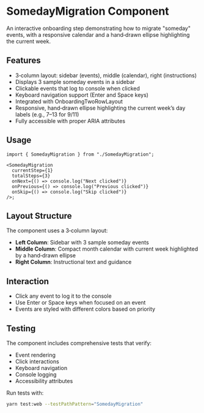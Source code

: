 # SomedayMigration Component

An interactive onboarding step demonstrating how to migrate "someday" events, with a responsive calendar and a hand‑drawn ellipse highlighting the current week.

## Features

- 3‑column layout: sidebar (events), middle (calendar), right (instructions)
- Displays 3 sample someday events in a sidebar
- Clickable events that log to console when clicked
- Keyboard navigation support (Enter and Space keys)
- Integrated with OnboardingTwoRowLayout
- Responsive, hand‑drawn ellipse highlighting the current week’s day labels (e.g., 7–13 for 9/11)
- Fully accessible with proper ARIA attributes

## Usage

```tsx
import { SomedayMigration } from "./SomedayMigration";

<SomedayMigration
  currentStep={1}
  totalSteps={3}
  onNext={() => console.log("Next clicked")}
  onPrevious={() => console.log("Previous clicked")}
  onSkip={() => console.log("Skip clicked")}
/>;
```

## Layout Structure

The component uses a 3‑column layout:

- **Left Column**: Sidebar with 3 sample someday events
- **Middle Column**: Compact month calendar with current week highlighted by a hand‑drawn ellipse
- **Right Column**: Instructional text and guidance

## Interaction

- Click any event to log it to the console
- Use Enter or Space keys when focused on an event
- Events are styled with different colors based on priority

## Testing

The component includes comprehensive tests that verify:

- Event rendering
- Click interactions
- Keyboard navigation
- Console logging
- Accessibility attributes

Run tests with:

```bash
yarn test:web --testPathPattern="SomedayMigration"
```

